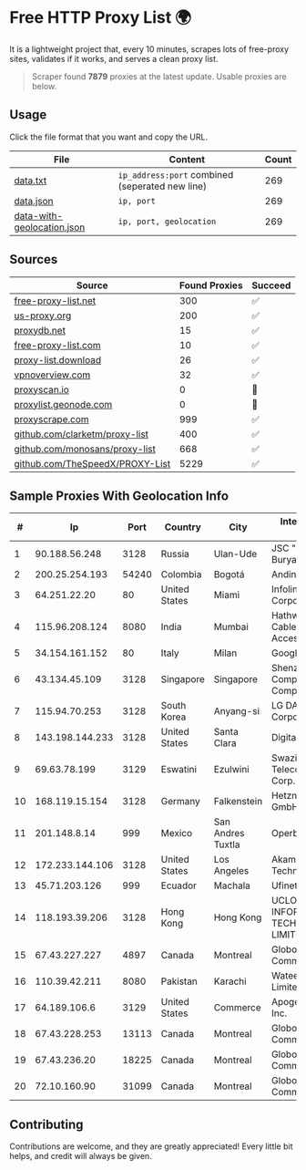 
# Free HTTP Proxy List 🌍

It is a lightweight project that, every 10 minutes, scrapes lots of free-proxy sites, validates if it works, and serves a clean proxy list.


> Scraper found **7879** proxies at the latest update. Usable proxies are below.

## Usage

Click the file format that you want and copy the URL.


|File|Content|Count|
|----|-------|-----|
|[data.txt](https://raw.githubusercontent.com/themiralay/Proxy-List-World/master/data.txt)|`ip_address:port` combined (seperated new line)|269|
|[data.json](https://raw.githubusercontent.com/themiralay/Proxy-List-World/master/data.json)|`ip, port`|269|
|[data-with-geolocation.json](https://raw.githubusercontent.com/themiralay/Proxy-List-World/master/data-with-geolocation.json)|`ip, port, geolocation`|269|

## Sources

|Source|Found Proxies|Succeed|
|------|-------------|-------|
|[free-proxy-list.net](https://free-proxy-list.net)|300|✅|
|[us-proxy.org](https://www.us-proxy.org)|200|✅|
|[proxydb.net](http://proxydb.net)|15|✅|
|[free-proxy-list.com](https://free-proxy-list.com/?page=&port=&type%5B%5D=http&type%5B%5D=https&up_time=0&search=Search)|10|✅|
|[proxy-list.download](https://www.proxy-list.download/HTTP)|26|✅|
|[vpnoverview.com](https://vpnoverview.com/privacy/anonymous-browsing/free-proxy-servers)|32|✅|
|[proxyscan.io](https://www.proxyscan.io)|0|🚫|
|[proxylist.geonode.com](https://proxylist.geonode.com/api/proxy-list?limit=300&page=1&sort_by=lastChecked&sort_type=desc&protocols=http,https)|0|🚫|
|[proxyscrape.com](https://api.proxyscrape.com/v2/?request=displayproxies&protocol=http&timeout=10000&country=all&ssl=all&anonymity=all)|999|✅|
|[github.com/clarketm/proxy-list](https://raw.githubusercontent.com/clarketm/proxy-list/master/proxy-list-raw.txt)|400|✅|
|[github.com/monosans/proxy-list](https://raw.githubusercontent.com/monosans/proxy-list/main/proxies/http.txt)|668|✅|
|[github.com/TheSpeedX/PROXY-List](https://raw.githubusercontent.com/TheSpeedX/PROXY-List/master/http.txt)|5229|✅|


## Sample Proxies With Geolocation Info

|#|Ip|Port|Country|City|Internet Service Provider|
|-|--|----|-------|----|-------------------------|
|1|90.188.56.248|3128|Russia|Ulan-Ude|JSC "Sibirtelecom" Buryat branch|
|2|200.25.254.193|54240|Colombia|Bogotá|Andinet ON Line|
|3|64.251.22.20|80|United States|Miami|Infolink Global Corporation|
|4|115.96.208.124|8080|India|Mumbai|Hathway IP over Cable Internet Access|
|5|34.154.161.152|80|Italy|Milan|Google LLC|
|6|43.134.45.109|3128|Singapore|Singapore|Shenzhen Tencent Computer Systems Company Limited|
|7|115.94.70.253|3128|South Korea|Anyang-si|LG DACOM Corporation|
|8|143.198.144.233|3128|United States|Santa Clara|DigitalOcean, LLC|
|9|69.63.78.199|3129|Eswatini|Ezulwini|Swaziland Posts & Telecommunications Corp.|
|10|168.119.15.154|3128|Germany|Falkenstein|Hetzner Online GmbH|
|11|201.148.8.14|999|Mexico|San Andres Tuxtla|Operbes|
|12|172.233.144.106|3128|United States|Los Angeles|Akamai Technologies, Inc.|
|13|45.71.203.126|999|Ecuador|Machala|Ufinet Panama S.A.|
|14|118.193.39.206|3128|Hong Kong|Hong Kong|UCLOUD INFORMATION TECHNOLOGY (HK) LIMITED|
|15|67.43.227.227|4897|Canada|Montreal|GloboTech Communications|
|16|110.39.42.211|8080|Pakistan|Karachi|Wateen Telecom Limited|
|17|64.189.106.6|3129|United States|Commerce|Apogee Telecom Inc.|
|18|67.43.228.253|13113|Canada|Montreal|GloboTech Communications|
|19|67.43.236.20|18225|Canada|Montreal|GloboTech Communications|
|20|72.10.160.90|31099|Canada|Montreal|GloboTech Communications|



## Contributing

Contributions are welcome, and they are greatly appreciated! Every
little bit helps, and credit will always be given.

